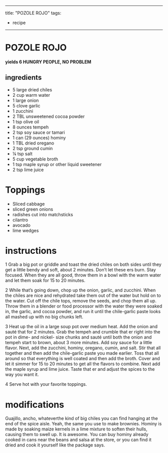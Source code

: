 	
---
title: "POZOLE ROJO"
tags:
  - recipe
---

# POZOLE ROJO

#### yields  6 HUNGRY PEOPLE, NO  PROBLEM

## ingredients
* 5 large dried chiles
* 2 cup warm water
* 1 large onion
* 5 clove garlic
* 1 zucchini
* 2 TBL unsweetened cocoa powder
* 1 tsp olive oil
* 8 ounces tempeh
* 2 tsp soy sauce or tamari
* 1 can (29 ounces) hominy
* 1 TBL dried oregano
* 2 tsp ground cumin
* ¼ tsp salt
* 5 cup vegetable broth
* 1 tsp maple syrup or other liquid sweetener
* 2 tsp lime juice

# Toppings
* Sliced cabbage
* sliced green onions
* radishes cut into matchsticks
* cilantro
* avocado
* lime wedges

# instructions
1 Grab a big pot or griddle and toast the dried chiles on both sides until they get a little
bendy and soft, about 2 minutes. Don’t let these  ers burn. Stay focused. When they are all
good, throw them in a bowl with the warm water and let them soak for 15 to 20 minutes.

2 While that’s going down, chop up the onion, garlic, and zucchini. When the chiles are nice
and rehydrated take them out of the water but hold on to the water. Cut off the chile tops,
remove the seeds, and chop them all up. Throw them in a blender or food processor with the
water they were soaked in, the garlic, and cocoa powder, and run it until the chile-garlic paste
looks all mashed up with no big chunks left.

3 Heat up the oil in a large soup pot over medium heat. Add the onion and sauté that    for
2 minutes. Grab the tempeh and crumble that  er right into the pot in dime- and nickel-
size chunks and sauté until both the onion and tempeh start to brown, about 3 more minutes.
Add soy sauce for a little flavor. Next, add the zucchini, hominy, oregano, cumin, and salt. Stir
that all together and then add the chile-garlic paste you made earlier. Toss that all around so
that everything is well coated and then add the broth. Cover and let it simmer for
15 to 20 minutes to get all the flavors to combine. Next add the maple syrup and lime juice.
Taste that  er and adjust the spices to the way you want it.

4 Serve hot with your favorite toppings.

# modifications

Guajillo, ancho, whateverthe  kind of big chiles you can find hanging at the end of the spice aisle.
 Yeah, the same    you use to make brownies.
 Hominy is made by soaking maize kernels in a lime mixture to soften their hulls, causing them to swell up. It
is  awesome. You can buy hominy already cooked in cans near the beans and salsa at the store, or you can
find it dried and cook it yourself like the package says.
	

